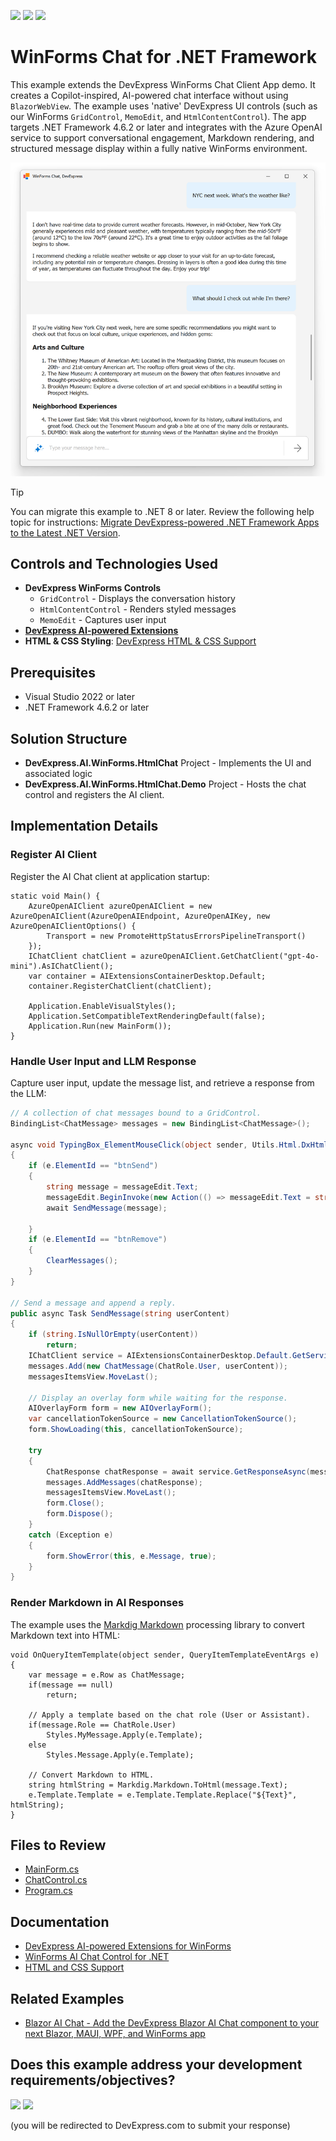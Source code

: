 <!-- default badges list -->
[![](https://img.shields.io/badge/Open_in_DevExpress_Support_Center-FF7200?style=flat-square&logo=DevExpress&logoColor=white)](https://supportcenter.devexpress.com/ticket/details/T1301351)
[![](https://img.shields.io/badge/📖_How_to_use_DevExpress_Examples-e9f6fc?style=flat-square)](https://docs.devexpress.com/GeneralInformation/403183)
[![](https://img.shields.io/badge/💬_Leave_Feedback-feecdd?style=flat-square)](#does-this-example-address-your-development-requirementsobjectives)
<!-- default badges end -->

# WinForms Chat for .NET Framework

This example extends the DevExpress WinForms Chat Client App demo. It creates a Copilot-inspired, AI-powered chat interface without using `BlazorWebView`. The example uses 'native' DevExpress UI controls (such as our WinForms `GridControl`, `MemoEdit`, and `HtmlContentControl`). The app targets .NET Framework 4.6.2 or later and integrates with the Azure OpenAI service to support conversational engagement, Markdown rendering, and structured message display within a fully native WinForms environment.

![WinForms Chat App for .NET Framework, DevExpress](winforms-chat-app-devexpress.png)

> [!TIP]
> You can migrate this example to .NET 8 or later. Review the following help topic for instructions: [Migrate DevExpress-powered .NET Framework Apps to the Latest .NET Version](https://docs.devexpress.com/WindowsForms/405091/net-net-core-support/migrate-net-framework-app-to-net).

## Controls and Technologies Used

* **DevExpress WinForms Controls**
    * `GridControl` - Displays the conversation history
    * `HtmlContentControl` - Renders styled messages
    * `MemoEdit` - Captures user input
* **[DevExpress AI-powered Extensions](https://www.devexpress.com/winforms/ai-powered-extensions)**
* **HTML & CSS Styling**: [DevExpress HTML & CSS Support](https://www.devexpress.com/winforms/html-css)

## Prerequisites

* Visual Studio 2022 or later
* .NET Framework 4.6.2 or later

## Solution Structure

* **DevExpress.AI.WinForms.HtmlChat** Project - Implements the UI and associated logic
* **DevExpress.AI.WinForms.HtmlChat.Demo** Project - Hosts the chat control and registers the AI client.

## Implementation Details

### Register AI Client

Register the AI Chat client at application startup:

```cs{2-7}
static void Main() {
    AzureOpenAIClient azureOpenAIClient = new AzureOpenAIClient(AzureOpenAIEndpoint, AzureOpenAIKey, new AzureOpenAIClientOptions() {
        Transport = new PromoteHttpStatusErrorsPipelineTransport()
    });
    IChatClient chatClient = azureOpenAIClient.GetChatClient("gpt-4o-mini").AsIChatClient();
    var container = AIExtensionsContainerDesktop.Default;
    container.RegisterChatClient(chatClient);

    Application.EnableVisualStyles();
    Application.SetCompatibleTextRenderingDefault(false);
    Application.Run(new MainForm());
}
```

### Handle User Input and LLM Response

Capture user input, update the message list, and retrieve a response from the LLM:

```cs
// A collection of chat messages bound to a GridControl.
BindingList<ChatMessage> messages = new BindingList<ChatMessage>();

async void TypingBox_ElementMouseClick(object sender, Utils.Html.DxHtmlElementMouseEventArgs e)
{
    if (e.ElementId == "btnSend")
    {
        string message = messageEdit.Text;
        messageEdit.BeginInvoke(new Action(() => messageEdit.Text = string.Empty));
        await SendMessage(message);

    }
    if (e.ElementId == "btnRemove")
    {
        ClearMessages();
    }
}

// Send a message and append a reply.
public async Task SendMessage(string userContent)
{
    if (string.IsNullOrEmpty(userContent))
        return;
    IChatClient service = AIExtensionsContainerDesktop.Default.GetService<IChatClient>();
    messages.Add(new ChatMessage(ChatRole.User, userContent));
    messagesItemsView.MoveLast();

    // Display an overlay form while waiting for the response.
    AIOverlayForm form = new AIOverlayForm();
    var cancellationTokenSource = new CancellationTokenSource();
    form.ShowLoading(this, cancellationTokenSource);
    
    try
    {
        ChatResponse chatResponse = await service.GetResponseAsync(messages, cancellationToken: cancellationTokenSource.Token);
        messages.AddMessages(chatResponse);
        messagesItemsView.MoveLast();
        form.Close();
        form.Dispose();
    }
    catch (Exception e)
    {
        form.ShowError(this, e.Message, true);
    }
}
```

### Render Markdown in AI Responses

The example uses the [Markdig Markdown](https://www.nuget.org/packages/Markdig/) processing library to convert Markdown text into HTML:

```cs{13,14}
void OnQueryItemTemplate(object sender, QueryItemTemplateEventArgs e) {
    var message = e.Row as ChatMessage;
    if(message == null)
        return;

    // Apply a template based on the chat role (User or Assistant).
    if(message.Role == ChatRole.User)
        Styles.MyMessage.Apply(e.Template);
    else
        Styles.Message.Apply(e.Template);

    // Convert Markdown to HTML.
    string htmlString = Markdig.Markdown.ToHtml(message.Text);
    e.Template.Template = e.Template.Template.Replace("${Text}", htmlString);
}
```

<!-- default file list -->
## Files to Review

* [MainForm.cs](./CS/DevExpress.AI.WinForms.HtmlChat.Demo/MainForm.cs)
* [ChatControl.cs](./CS/DevExpress.AI.WinForms.HtmlChat/ChatControl.cs)
* [Program.cs](./CS/DevExpress.AI.WinForms.HtmlChat.Demo/Program.cs)
<!-- default file list end -->

## Documentation

  * [DevExpress AI-powered Extensions for WinForms](https://docs.devexpress.com/WindowsForms/405151/ai-powered-extensions)
  * [WinForms AI Chat Control for .NET](https://docs.devexpress.com/WindowsForms/405218/ai-powered-extensions/ai-chat-control)
  * [HTML and CSS Support](https://docs.devexpress.com/WindowsForms/403397/common-features/html-css-based-desktop-ui)
 
## Related Examples

* [Blazor AI Chat - Add the DevExpress Blazor AI Chat component to your next Blazor, MAUI, WPF, and WinForms app](https://github.com/DevExpress-Examples/devexpress-ai-chat-samples)

<!-- feedback -->
## Does this example address your development requirements/objectives?

[<img src="https://www.devexpress.com/support/examples/i/yes-button.svg"/>](https://www.devexpress.com/support/examples/survey.xml?utm_source=github&utm_campaign=DevExpress.AI.WinForms.HtmlChat&~~~was_helpful=yes) [<img src="https://www.devexpress.com/support/examples/i/no-button.svg"/>](https://www.devexpress.com/support/examples/survey.xml?utm_source=github&utm_campaign=DevExpress.AI.WinForms.HtmlChat&~~~was_helpful=no)

(you will be redirected to DevExpress.com to submit your response)
<!-- feedback end -->
